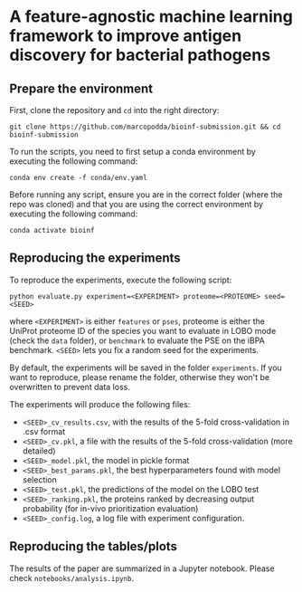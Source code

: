 # A feature-agnostic machine learning framework to improve antigen discovery for bacterial pathogens


## Prepare the environment

First, clone the repository and `cd` into the right directory:

    git clone https://github.com/marcopodda/bioinf-submission.git && cd bioinf-submission

To run the scripts, you need to first setup a conda environment by executing the following command:

    conda env create -f conda/env.yaml

Before running any script, ensure you are in the correct folder (where the repo was cloned) and that you are using the correct environment by executing the following command:

    conda activate bioinf


## Reproducing the experiments

To reproduce the experiments, execute the following script:

    python evaluate.py experiment=<EXPERIMENT> proteome=<PROTEOME> seed=<SEED>

where `<EXPERIMENT>` is either `features` or `pses`, proteome is either the UniProt proteome ID of the species you want to evaluate in LOBO mode (check the `data` folder), or `benchmark` to evaluate the PSE on the iBPA benchmark. `<SEED>` lets you fix a random seed for the experiments.

By default, the experiments will be saved in the folder `experiments`. If you want to reproduce, please rename the folder, otherwise they won't be overwritten to prevent data loss.

The experiments will produce the following files:

- `<SEED>_cv_results.csv`, with the results of the 5-fold cross-validation in .csv format
- `<SEED>_cv.pkl`, a file with the results of the 5-fold cross-validation (more detailed)
- `<SEED>_model.pkl`, the model in pickle format
- `<SEED>_best_params.pkl`, the best hyperparameters found with model selection
- `<SEED>_test.pkl`, the predictions of the model on the LOBO test
- `<SEED>_ranking.pkl`, the proteins ranked by decreasing output probability (for in-vivo prioritization evaluation)
- `<SEED>_config.log`, a log file with experiment configuration.


## Reproducing the tables/plots

The results of the paper are summarized in a Jupyter notebook. Please check  `notebooks/analysis.ipynb`.

